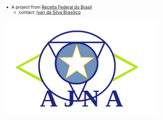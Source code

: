 
- A project from [Receita Federal do Brasil](https://www.receita.fazenda.gov.br/)
  - contact: [Ivan da Silva Brasílico](mailto:ivan.brasilico@rfb.gov.br)


![AJNA logo](images/logo2.png)